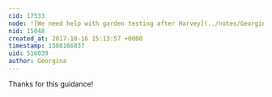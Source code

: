 ```yaml
---
cid: 17533
node: ![We need help with garden testing after Harvey](../notes/Georgina/10-13-2017/we-need-help-with-garden-testing-after-harvey)
nid: 15048
created_at: 2017-10-16 15:13:57 +0000
timestamp: 1508166837
uid: 516039
author: Georgina
---
```


Thanks for this guidance!